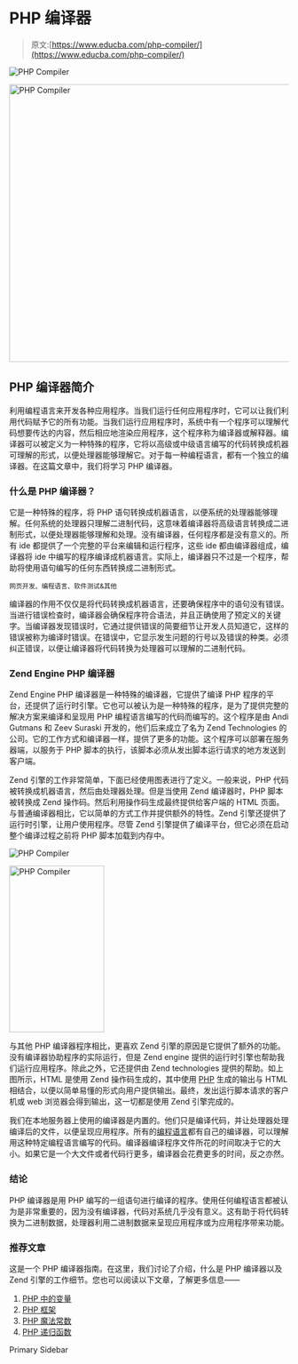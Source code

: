 # PHP 编译器

> 原文:[https://www.educba.com/php-compiler/](https://www.educba.com/php-compiler/)

![PHP Compiler](../Images/a8fc3c1d672b5bf137e06bf1031a4e41.png)

<noscript><img class="alignnone size-full wp-image-218698" src="../Images/a8fc3c1d672b5bf137e06bf1031a4e41.png" alt="PHP Compiler" width="900" height="500" data-original-src="https://cdn.educba.com/academy/wp-content/uploads/2019/09/PHP-Compiler.png"/></noscript>

## PHP 编译器简介

利用编程语言来开发各种应用程序。当我们运行任何应用程序时，它可以让我们利用代码赋予它的所有功能。当我们运行应用程序时，系统中有一个程序可以理解代码想要传达的内容，然后相应地渲染应用程序，这个程序称为编译器或解释器。编译器可以被定义为一种特殊的程序，它将以高级或中级语言编写的代码转换成机器可理解的形式，以便处理器能够理解它。对于每一种编程语言，都有一个独立的编译器。在这篇文章中，我们将学习 PHP 编译器。

### 什么是 PHP 编译器？

它是一种特殊的程序，将 PHP 语句转换成机器语言，以便系统的处理器能够理解。任何系统的处理器只理解二进制代码，这意味着编译器将高级语言转换成二进制形式，以便处理器能够理解和处理。没有编译器，任何程序都是没有意义的。所有 ide 都提供了一个完整的平台来编辑和运行程序，这些 ide 都由编译器组成，编译器将 ide 中编写的程序编译成机器语言。实际上，编译器只不过是一个程序，帮助将使用语句编写的任何东西转换成二进制形式。

<small>网页开发、编程语言、软件测试&其他</small>

编译器的作用不仅仅是将代码转换成机器语言，还要确保程序中的语句没有错误。当进行错误检查时，编译器会确保程序符合语法，并且正确使用了预定义的关键字。当编译器发现错误时，它通过提供错误的简要细节让开发人员知道它，这样的错误被称为编译时错误。在错误中，它显示发生问题的行号以及错误的种类。必须纠正错误，以便让编译器将代码转换为处理器可以理解的二进制代码。

### Zend Engine PHP 编译器

Zend Engine PHP 编译器是一种特殊的编译器，它提供了编译 PHP 程序的平台，还提供了运行时引擎。它也可以被认为是一种特殊的程序，是为了提供完整的解决方案来编译和呈现用 PHP 编程语言编写的代码而编写的。这个程序是由 Andi Gutmans 和 Zeev Suraski 开发的，他们后来成立了名为 Zend Technologies 的公司。它的工作方式和编译器一样，提供了更多的功能。这个程序可以部署在服务器端，以服务于 PHP 脚本的执行，该脚本必须从发出脚本运行请求的地方发送到客户端。

Zend 引擎的工作非常简单，下面已经使用图表进行了定义。一般来说，PHP 代码被转换成机器语言，然后由处理器处理。但是当使用 Zend 编译器时，PHP 脚本被转换成 Zend 操作码。然后利用操作码生成最终提供给客户端的 HTML 页面。与普通编译器相比，它以简单的方式工作并提供额外的特性。Zend 引擎还提供了运行时引擎，让用户使用程序。尽管 Zend 引擎提供了编译平台，但它必须在启动整个编译过程之前将 PHP 脚本加载到内存中。

![PHP Compiler](../Images/b254ab324305d2dc9ebfcff77f393d79.png)

<noscript><img class="alignnone wp-image-218546 size-medium" src="../Images/b254ab324305d2dc9ebfcff77f393d79.png" alt="PHP Compiler" width="171" height="300" srcset="https://cdn.educba.com/academy/wp-content/uploads/2019/09/a-171x300.png 171w, https://cdn.educba.com/academy/wp-content/uploads/2019/09/a.png 216w" sizes="(max-width: 171px) 100vw, 171px" data-original-src="https://cdn.educba.com/academy/wp-content/uploads/2019/09/a-171x300.png"/></noscript>

与其他 PHP 编译器程序相比，更喜欢 Zend 引擎的原因是它提供了额外的功能。没有编译器协助程序的实际运行，但是 Zend engine 提供的运行时引擎也帮助我们运行应用程序。除此之外，它还提供由 Zend technologies 提供的帮助。如上图所示，HTML 是使用 Zend 操作码生成的，其中使用 [PHP](https://www.educba.com/php-constants/) 生成的输出与 HTML 相结合，以便以简单易懂的形式向用户提供输出。最终，发出运行脚本请求的客户机或 web 浏览器会得到输出，这一切都是使用 Zend 引擎完成的。

我们在本地服务器上使用的编译器是内置的。他们只是编译代码，并让处理器处理编译后的文件，以便呈现应用程序。所有的[编程语言](https://www.educba.com/what-is-a-programming-language/)都有自己的编译器，可以理解用这种特定编程语言编写的代码。编译器编译程序文件所花的时间取决于它的大小。如果它是一个大文件或者代码行更多，编译器会花费更多的时间，反之亦然。

### 结论

PHP 编译器是用 PHP 编写的一组语句进行编译的程序。使用任何编程语言都被认为是非常重要的，因为没有编译器，代码对系统几乎没有意义。这有助于将代码转换为二进制数据，处理器利用二进制数据来呈现应用程序或为应用程序带来功能。

### 推荐文章

这是一个 PHP 编译器指南。在这里，我们讨论了介绍，什么是 PHP 编译器以及 Zend 引擎的工作细节。您也可以阅读以下文章，了解更多信息——

1.  [PHP 中的变量](https://www.educba.com/variables-in-php/)
2.  [PHP 框架](https://www.educba.com/php-frameworks/)
3.  [PHP 魔法常数](https://www.educba.com/php-magic-constants/)
4.  [PHP 递归函数](https://www.educba.com/php-recursive-function/)

<footer class="entry-footer">

<aside class="sidebar sidebar-primary widget-area" role="complementary" aria-label="Primary Sidebar">Primary Sidebar</aside>

</footer>